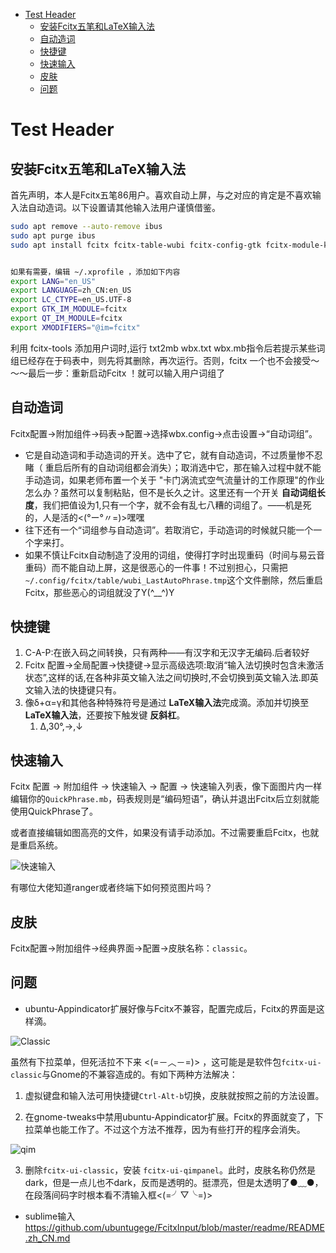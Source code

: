 <!-- vim-markdown-toc GFM -->

* [Test Header](#test-header)
    * [安装Fcitx五笔和LaTeX输入法](#安装fcitx五笔和latex输入法)
    * [自动造词](#自动造词)
    * [快捷键](#快捷键)
    * [快速输入](#快速输入)
    * [皮肤](#皮肤)
    * [问题](#问题)

<!-- vim-markdown-toc -->

# Test Header

## 安装Fcitx五笔和LaTeX输入法



首先声明，本人是Fcitx五笔86用户。喜欢自动上屏，与之对应的肯定是不喜欢输入法自动造词。以下设置请其他输入法用户谨慎借鉴。
```bash
sudo apt remove --auto-remove ibus
sudo apt purge ibus
sudo apt install fcitx fcitx-table-wubi fcitx-config-gtk fcitx-module-kimpanel fcitx-bin fcitx-modules fcitx-libs fcitx-ui-classic fcitx-tools fcitx-table-wubi fcitx-table-latex fcitx-config-gtk qt4-qtconfig 
```

```bash

如果有需要，编辑 ~/.xprofile ，添加如下内容
export LANG="en_US"
export LANGUAGE=zh_CN:en_US
export LC_CTYPE=en_US.UTF-8
export GTK_IM_MODULE=fcitx
export QT_IM_MODULE=fcitx
export XMODIFIERS="@im=fcitx"
```

利用 fcitx-tools 添加用户词时,运行 txt2mb wbx.txt wbx.mb指令后若提示某些词组已经存在于码表中，则先将其删除，再次运行。否则，fcitx 一个也不会接受～～～最后一步：重新启动Fcitx ！就可以输入用户词组了

## 自动造词

Fcitx配置→附加组件→码表→配置→选择wbx.config→点击设置→“自动词组”。


- 它是自动造词和手动造词的开关。选中了它，就有自动造词，不过质量惨不忍睹（ 重启后所有的自动词组都会消失）；取消选中它，那在输入过程中就不能手动造词，如果老师布置一个关于 "卡门涡流式空气流量计的工作原理"的作业怎么办？虽然可以复制粘贴，但不是长久之计。这里还有一个开关 **自动词组长度**，我们把值设为1,只有一个字，就不会有乱七八糟的词组了。——机是死的，人是活的<(°ー°〃=)>嘿嘿
- 往下还有一个“词组参与自动造词”。若取消它，手动造词的时候就只能一个一个字来打。
- 如果不慎让Fcitx自动制造了没用的词组，使得打字时出现重码（时间与易云音重码）而不能自动上屏，这是很恶心的一件事！不过别担心，只需把`~/.config/fcitx/table/wubi_LastAutoPhrase.tmp`这个文件删除，然后重启Fcitx，那些恶心的词组就没了Y(^__^)Y

## 快捷键

1. C-A-P:在嵌入码之间转换，只有两种——有汉字和无汉字无编码.后者较好
2. Fcitx 配置→全局配置→快捷键→显示高级选项:取消“输入法切换时包含未激活状态”,这样的话,在各种非英文输入法之间切换时,不会切换到英文输入法.即英文输入法的快捷键只有<Ctrl-Space>。
3. 像δ+α=γ和其他各种特殊符号是通过 **LaTeX输入法**完成滴。添加并切换至 **LaTeX输入法**，还要按下触发键 **反斜杠**。
   1. Δ,30°,→,↓



## 快速输入

Fcitx 配置 → 附加组件 → 快速输入 → 配置  → 快速输入列表，像下面图片内一样编辑你的`QuickPhrase.mb`，码表规则是“编码<SPACE>短语”，确认并退出Fcitx后立刻就能使用QuickPhrase了。

或者直接编辑如图高亮的文件，如果没有请手动添加。不过需要重启Fcitx，也就是重启系统。

![快速输入](/home/lxk/Pictures/QuickPhrase.mb.png)

有哪位大佬知道ranger或者终端下如何预览图片吗？

## 皮肤

Fcitx配置→附加组件→经典界面→配置→皮肤名称：`classic`。

## 问题
- ubuntu-Appindicator扩展好像与Fcitx不兼容，配置完成后，Fcitx的界面是这样滴。

![Classic](/home/lxk/Pictures/Fcitx_classic.png)

虽然有下拉菜单，但死活拉不下来 <(=－︿－=)> ，这可能是是软件包`fcitx-ui-classic`与Gnome的不兼容造成的。有如下两种方法解决：

1. 虚拟键盘和输入法可用快捷键`Ctrl-Alt-b`切换，皮肤就按照之前的方法设置。

2. 在gnome-tweaks中禁用ubuntu-Appindicator扩展。Fcitx的界面就变了，下拉菜单也能工作了。不过这个方法不推荐，因为有些打开的程序会消失。

![qim](/home/lxk/Pictures/Fcitx_qim.png)

3. 删除`fcitx-ui-classic`，安装 `fcitx-ui-qimpanel`。此时，皮肤名称仍然是dark，但是一点儿也不dark，反而是透明的。挺漂亮，但是太透明了●﹏●，在段落间码字时根本看不清输入框<(=╯▽╰=)>

- sublime输入
https://github.com/ubuntugege/FcitxInput/blob/master/readme/README.zh_CN.md
